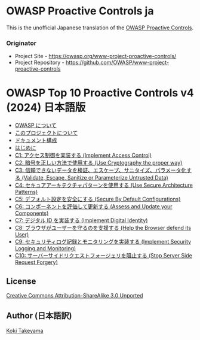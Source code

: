 # OWASP Proactive Controls ja

This is the unofficial Japanese translation of the [OWASP Proactive Controls](https://github.com/OWASP/www-project-proactive-controls).

### Originator

- Project Site - <https://owasp.org/www-project-proactive-controls/>
- Project Repository - <https://github.com/OWASP/www-project-proactive-controls>

# OWASP Top 10 Proactive Controls v4 (2024) 日本語版

* [OWASP について](Document/v4/ja/0x01-about-owasp.md)
* [このプロジェクトについて](Document/v4/ja/0x02-about-project.md)
* [ドキュメント構成](Document/v4/ja/0x03-about-structure.md)
* [はじめに](Document/v4/ja/0x04-introduction.md)
* [C1: アクセス制御を実装する (Implement Access Control)](Document/v4/ja/c1-accesscontrol.md)
* [C2: 暗号を正しい方法で使用する (Use Cryptography the proper way)](Document/v4/ja/c2-crypto.md)
* [C3: 信頼できないデータを検証、エスケープ、サニタイズ、パラメータ化する (Validate, Escape, Sanitize or Parameterize Untrusted Data)](Document/v4/ja/c3-validate-input-and-handle-exceptions.md)
* [C4: セキュアアーキテクチャパターンを使用する (Use Secure Architecture Patterns)](Document/v4/ja/c4-secure-architecture.md)
* [C5: デフォルト設定を安全にする (Secure By Default Configurations)](Document/v4/ja/c5-secure-by-default.md)
* [C6: コンポーネントを評価して更新する (Assess and Update your Components)](Document/v4/ja/c6-use-secure-dependencies.md)
* [C7: デジタル ID を実装する (Implement Digital Identity)](Document/v4/ja/c7-implement-digital-identity.md)
* [C8: ブラウザがユーザーを守るのを支援する (Help the Browser defend its User)](Document/v4/ja/c8-help-the-browser-defend-the-user.md)
* [C9: セキュリティログ記録とモニタリングを実装する (Implement Security Logging and Monitoring)](Document/v4/ja/c9-security-logging-and-monitoring.md)
* [C10: サーバーサイドリクエストフォージェリを阻止する (Stop Server Side Request Forgery)](Document/v4/ja/c10-stop-server-side-request-forgery.md)

## License

[Creative Commons Attribution-ShareAlike 3.0 Unported](https://creativecommons.org/licenses/by-sa/3.0/)

## Author (日本語訳)

[Koki Takeyama](https://github.com/coky-t)
